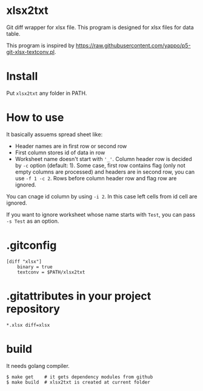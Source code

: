 xlsx2txt
=================

Git diff wrapper for xlsx file. This program is designed for xlsx files for data table.

This program is inspired by https://raw.githubusercontent.com/yappo/p5-git-xlsx-textconv.pl.

# Install

Put `xlsx2txt` any folder in PATH.

# How to use

It basically assuems spread sheet like:

* Header names are in first row or second row
* First column stores id of data in row
* Worksheet name doesn't start with `'_'`.
Column header row is decided by `-c` option (default: 1).
Some case, first row contains flag (only not empty columns are processed) and headers are in second row, you can use `-f 1 -c 2`.
Rows before column header row and flag row are ignored.

You can cnage id column by using `-i 2`. In this case left cells from id cell are ignored.

If you want to ignore worksheet whose name starts with `Test`, you can pass `-s Test` as an option.

# .gitconfig

    [diff "xlsx"]
        binary = true
        textconv = $PATH/xlsx2txt

# .gitattributes in your project repository

    *.xlsx diff=xlsx

# build

It needs golang compiler.

    $ make get    # it gets dependency modules from github
    $ make build  # xlsx2txt is created at current folder

